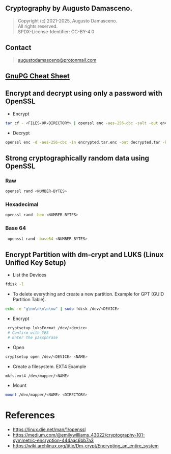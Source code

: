 ## Cryptography by Augusto Damasceno.
> Copyright (c) 2021-2025, Augusto Damasceno.  
> All rights reserved.   
> SPDX-License-Identifier: CC-BY-4.0  

## Contact
> [augustodamasceno@protonmail.com](mailto:augustodamasceno@protonmail.com)

## [GnuPG Cheat Sheet](https://github.com/augustodamasceno/knowledge-journal/blob/main/computing/gnupg/README.md)  

## Encrypt and decrypt using only a password with OpenSSL   
* Encrypt
```bash
tar cf - <FILES-OR-DIRECTORY> | openssl enc -aes-256-cbc -salt -out encrypted.tar.enc -k <PASSWORD>
```
* Decrypt
```bash
openssl enc -d -aes-256-cbc -in encrypted.tar.enc -out decrypted.tar -k <PASSWORD> && tar xvf decrypted.tar
```
## Strong cryptographically random data using OpenSSL  
### Raw
```bash
openssl rand <NUMBER-BYTES>
```
### Hexadecimal
```bash
openssl rand -hex <NUMBER-BYTES>
```
### Base 64
```bash
 openssl rand -base64 <NUMBER-BYTES>
```
 
## Encrypt Partition with dm-crypt and LUKS (Linux Unified Key Setup)
* List the Devices
```bash
fdisk -l
```
* To delete everything and create a new partition. Example for GPT (GUID Partition Table).
```bash
echo -e "g\nn\n\n\n\nw" | sudo fdisk /dev/<DEVICE>
```
* Encrypt
```bash
 cryptsetup luksFormat /dev/<device>
 # Confirm with YES
 # Enter the passphrase
```
* Open
```bash
cryptsetup open /dev/<DEVICE> <NAME>
```
* Create a filesystem. EXT4 Example
```bash
mkfs.ext4 /dev/mapper/<NAME>
```
* Mount
```bash
mount /dev/mapper/<NAME> <DIRECTORY>
```

# References   
* https://linux.die.net/man/1/openssl  
* https://medium.com/@emilywilliams_43022/cryptography-101-symmetric-encryption-444aac6bb7a3  
* https://wiki.archlinux.org/title/Dm-crypt/Encrypting_an_entire_system  
